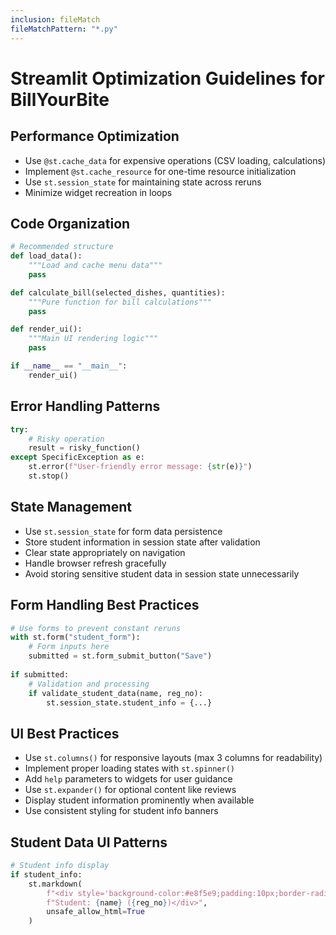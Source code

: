 ```yaml
---
inclusion: fileMatch
fileMatchPattern: "*.py"
---
```


# Streamlit Optimization Guidelines for BillYourBite

## Performance Optimization
- Use `@st.cache_data` for expensive operations (CSV loading, calculations)
- Implement `@st.cache_resource` for one-time resource initialization
- Use `st.session_state` for maintaining state across reruns
- Minimize widget recreation in loops

## Code Organization
```python
# Recommended structure
def load_data():
    """Load and cache menu data"""
    pass

def calculate_bill(selected_dishes, quantities):
    """Pure function for bill calculations"""
    pass

def render_ui():
    """Main UI rendering logic"""
    pass

if __name__ == "__main__":
    render_ui()
```

## Error Handling Patterns
```python
try:
    # Risky operation
    result = risky_function()
except SpecificException as e:
    st.error(f"User-friendly error message: {str(e)}")
    st.stop()
```

## State Management
- Use `st.session_state` for form data persistence
- Store student information in session state after validation
- Clear state appropriately on navigation
- Handle browser refresh gracefully
- Avoid storing sensitive student data in session state unnecessarily

## Form Handling Best Practices
```python
# Use forms to prevent constant reruns
with st.form("student_form"):
    # Form inputs here
    submitted = st.form_submit_button("Save")
    
if submitted:
    # Validation and processing
    if validate_student_data(name, reg_no):
        st.session_state.student_info = {...}
```

## UI Best Practices
- Use `st.columns()` for responsive layouts (max 3 columns for readability)
- Implement proper loading states with `st.spinner()`
- Add `help` parameters to widgets for user guidance
- Use `st.expander()` for optional content like reviews
- Display student information prominently when available
- Use consistent styling for student info banners

## Student Data UI Patterns
```python
# Student info display
if student_info:
    st.markdown(
        f"<div style='background-color:#e8f5e9;padding:10px;border-radius:10px;'>"
        f"Student: {name} ({reg_no})</div>", 
        unsafe_allow_html=True
    )
```